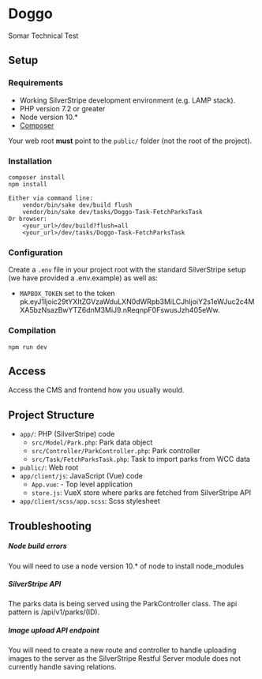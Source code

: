 # Doggo

Somar Technical Test

## Setup

### Requirements

- Working SilverStripe development environment (e.g. LAMP stack).
- PHP version 7.2 or greater
- Node version 10.* 
- [Composer](https://getcomposer.org/doc/00-intro.md)

Your web root **must** point to the `public/` folder (not the root of the project). 

### Installation

```
composer install
npm install

Either via command line:
    vendor/bin/sake dev/build flush
    vendor/bin/sake dev/tasks/Doggo-Task-FetchParksTask
Or browser:
    <your_url>/dev/build?flush=all
    <your_url>/dev/tasks/Doggo-Task-FetchParksTask

```

### Configuration

Create a `.env` file in your project root with the standard SilverStripe setup (we have provided a .env.example) as well as:

- `MAPBOX_TOKEN` set to the token pk.eyJ1Ijoic29tYXItZGVzaWduLXN0dWRpb3MiLCJhIjoiY2s1eWJuc2c4MXA5bzNsazBwYTZ6dnM3MiJ9.nReqnpF0FswusJzh405eWw.

### Compilation

```
npm run dev
```

## Access

Access the CMS and frontend how you usually would.

## Project Structure

*  `app/`: PHP (SilverStripe) code
   * `src/Model/Park.php`: Park data object
   * `src/Controller/ParkController.php`: Park controller
   * `src/Task/FetchParksTask.php`: Task to import parks from WCC data
* `public/`: Web root
* `app/client/js`: JavaScript (Vue) code
  * `App.vue`: - Top level application
  * `store.js`: VueX store where parks are fetched from SilverStripe API
* `app/client/scss/app.scss`: Scss stylesheet

## Troubleshooting
##### Node build errors
You will need to use a node version 10.* of node to install node_modules
##### SilverStripe API
The parks data is being served using the ParkController class. The api pattern is /api/v1/parks/(ID).
##### Image upload API endpoint
You will need to create a new route and controller to handle uploading images to the server as the SilverStripe Restful Server module does not currently handle saving relations.  